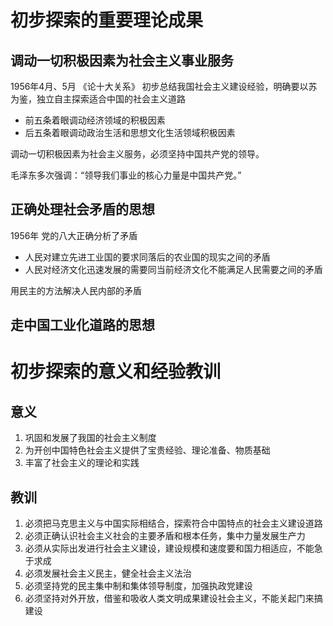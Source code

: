 # 初步探索的重要理论成果

## 调动一切积极因素为社会主义事业服务

1956年4月、5月 《论十大关系》 初步总结我国社会主义建设经验，明确要以苏为鉴，独立自主探索适合中国的社会主义道路

* 前五条着眼调动经济领域的积极因素
* 后五条着眼调动政治生活和思想文化生活领域积极因素

调动一切积极因素为社会主义服务，必须坚持中国共产党的领导。

毛泽东多次强调：“领导我们事业的核心力量是中国共产党。”

## 正确处理社会矛盾的思想

1956年 党的八大正确分析了矛盾

* 人民对建立先进工业国的要求同落后的农业国的现实之间的矛盾
* 人民对经济文化迅速发展的需要同当前经济文化不能满足人民需要之间的矛盾

用民主的方法解决人民内部的矛盾

## 走中国工业化道路的思想

# 初步探索的意义和经验教训

## 意义

1. 巩固和发展了我国的社会主义制度
2. 为开创中国特色社会主义提供了宝贵经验、理论准备、物质基础
3. 丰富了社会主义的理论和实践

## 教训

1. 必须把马克思主义与中国实际相结合，探索符合中国特点的社会主义建设道路
2. 必须正确认识社会主义社会的主要矛盾和根本任务，集中力量发展生产力
3. 必须从实际出发进行社会主义建设，建设规模和速度要和国力相适应，不能急于求成
4. 必须发展社会主义民主，健全社会主义法治
5. 必须坚持党的民主集中制和集体领导制度，加强执政党建设
6. 必须坚持对外开放，借鉴和吸收人类文明成果建设社会主义，不能关起门来搞建设